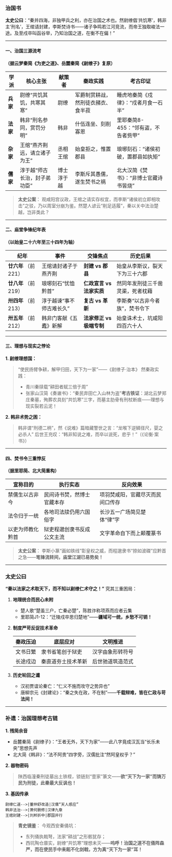 ### **治国书**

**太史公曰**：“秦并四海，非独甲兵之利，亦在治国之术也。然尉缭倡‘共饥寒’，韩非主‘刑名’，王绾请封建，李斯焚诗书——诸子争鸣若江河竞流，而帝王独取峻法一途。及至戍卒叫函谷举，乃知治国之道，在衡不在偏！”

------

#### **一、治国三源流考**

**（据云梦秦简《为吏之道》、岳麓秦简《尉缭子》复原）**

| **学派** | **核心主张**                 | **献策者** | **秦政实践**                       | **考古印证**                           |
| -------- | ---------------------------- | ---------- | ---------------------------------- | -------------------------------------- |
| **兵家** | 尉缭“共饥其饥，共寒其寒”     | 尉缭       | 军爵制赏耕战，然刑徒衣赭衣、食半菽 | 睡虎地秦简《戍律》：“戍者月食一石半”   |
| **法家** | 韩非“刑名参同，赏罚分明”     | 韩非       | 什伍连坐、刻削寡恩                 | 里耶秦简8-455：“邻有盗，不告者赀甲”    |
| **杂家** | 王绾“燕齐荆远，请立诸子为王” | 丞相王绾   | 始皇拒之，惟置郡县                 | 琅琊刻石：“诸侯初破，置郡县如执矩”     |
| **儒家** | 淳于越“师古长治，封子弟功臣” | 博士淳于越 | 李斯斥其愚儒，遂生焚书之祸         | 北大汉简《焚书》：“非博士官藏诗书皆烧” |

> **太史公案**：
>  观咸阳宫议政，王绾之请实存权宜，而李斯“诸侯初立即相攻击”之驳，乃以周室分崩为鉴。然楚人谚云“削足适履”，秦以关中法治楚越，岂非类此？

------

#### **二、庙堂争锋纪年表**

**（以始皇二十六年至三十四年为轴）**

| **纪年**              | **事件**                 | **交锋焦点**             | **历史后果**                     |
| --------------------- | ------------------------ | ------------------------ | -------------------------------- |
| **廿六年**  （前221） | 王绾请封诸子于燕齐荆     | **封建 vs 郡县**         | 始皇从李斯议，裂天下为三十六郡   |
| **廿八年**  （前219） | 琅琊刻石“忧恤黔首”       | **仁政宣言 vs 法家实质** | 然同年发刑徒三千凿灵渠，死者枕藉 |
| **卅四年**  （前213） | 淳于越谏“事不师古难长久” | **复古 vs 革新**         | 李斯奏“以古非今者族”，焚书令下   |
| **卅五年**  （前212） | 韩非门客献《五蠹》新解   | **法家修正 vs 极端专制** | 始皇诛术士，坑咸阳四百六十人     |

------

#### **三、理想与现实之悖论**

**1. 尉缭理想国：**

> “使民扬臂争耕，解甲归田，天下为一家”——《尉缭子·治本》
>  然秦政实践：
>
> - 青川秦牍载“耕田者赋三倍于周”
> - 张家山汉简《奏谳书》：“秦民弃田亡入山林为盗”
>    ​**​考古铁证​**​：湖北云梦郑庄秦墓，殉葬农具刻“共饥寒”三字，而墓主肋骨有刑杖断痕——理想与现实裂若云泥！

**2. 韩非术势之困：**

> 韩非谓“刑德二柄”，然《说难》篇暗藏警世之言：“龙喉下逆鳞径尺，婴之必杀人”
>  后世王充叹：“韩非知说之难，而卒以说死，悲乎！”（《论衡·案书》）

------

#### **四、焚书令三重悖反**

**（据里耶简、北大简重构）**

| **宣称目的**     | **执行实态**               | **反向效果**                     |
| ---------------- | -------------------------- | -------------------------------- |
| 禁儒生以古非今   | 民间诗书焚，然博士官藏本存 | 项羽焚咸阳，官藏尽灭而民间口传存 |
| 法令归于一统     | 各地司法牍仍用六国俗字     | 长沙五一广场简见楚体“律”字       |
| 以吏为师教化黔首 | 狱吏程邈创隶书反成公文主流 | 文字革命自下而上颠覆篆书         |

> **太史公案**：
>  李斯小篆“画如铁线”彰皇权之威，而程邈隶书“捺如波磔”应黔首之急——​**​笔锋流转间，庙堂江湖已易势矣！​**​

------

### **太史公曰**

**“秦以法家之术取天下，而不知以尉缭仁术守之！”** 究其三重困局：

1. **地理统合而民心未附**

   - 楚人歌“楚虽三户，亡秦必楚”，陈胜诈称项燕而应者云集
   - 里耶简J1-12：“迁陵戍卒思归楚地”——**疆域可一统，乡愁不可销！**

2. **制度严苛反促技术革命**

   | **秦政压迫** | **底层应对**       | **文明推进**     |
   | ------------ | ------------------ | ---------------- |
   | 文书日繁     | 隶书省笔创于狱吏   | 汉字由象形转符号 |
   | 长途戍边     | 秦直道夯土技术革新 | 后世驰道筑造范式 |

3. **历史轮回之谶**

   - 汉初贾谊论秦亡：“仁义不施而攻守之势异也”
   - 唐柳宗元《封建论》：“秦之失在政，不在制”——**千载辩难，皆在仁政与苛法间！**

------

### **补遗：治国理想考古链**

**1. 残简余音**

- 岳麓秦简《尉缭子》：“王者无外，天下为家”——此八字竟成汉瓦当“长乐未央”思想先声
- 北大简《韩非》：“法不阿贵”四字旁，汉儒批注“然阿皇权乎？”

**2. 器物密码**

> 陕西临潼秦刑徒墓出土铁桎，锁链刻“壹家”篆文——**欲“天下为一家”而铸万民为刑徒，此秦最大反讽也！**

**3. 基因传承**

```
尉缭仁道-->|董仲舒改造|汉儒“天人感应”  
韩非法治-->|萧何删修|汉律九章  
王绾封建-->|刘邦折中|郡国并行  
```

> **青史镜鉴**：
>  今观西安秦俑坑：
>
> - 东列俑执戟弩，法家“耕战”之形骸犹存；
> - 西坑陶仓廪实，尉缭“共饥寒”理想未灭——
>    ​**​呜呼！治国之道不在俑阵森严，而在使民手中耒耜不化剑戟，方为真“天下为一家”耳！​**​